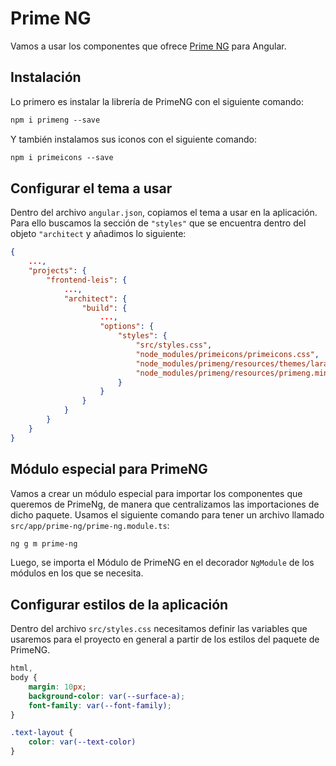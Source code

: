 # Prime NG

Vamos a usar los componentes que ofrece [Prime NG](https://www.primefaces.org/primeng/#/setup) para Angular.

## Instalación

Lo primero es instalar la librería de PrimeNG con el siguiente comando:

```txt
npm i primeng --save
```

Y también instalamos sus iconos con el siguiente comando:

```txt
npm i primeicons --save
```

## Configurar el tema a usar

Dentro del archivo `angular.json`, copiamos el tema a usar en la aplicación. Para ello buscamos la sección de `"styles"` que se encuentra dentro del objeto `"architect` y añadimos lo siguiente:

```json
{
    ...,
    "projects": {
        "frontend-leis": {
            ...,
            "architect": {
                "build": {
                    ...,
                    "options": {
                        "styles": {
                            "src/styles.css",
                            "node_modules/primeicons/primeicons.css",
                            "node_modules/primeng/resources/themes/lara-light-blue/theme.css",
                            "node_modules/primeng/resources/primeng.min.css"
                        }
                    }
                }
            }
        }
    }
}
```

## Módulo especial para PrimeNG

Vamos a crear un módulo especial para importar los componentes que queremos de PrimeNg, de manera que centralizamos las importaciones de dicho paquete. Usamos el siguiente comando para tener un archivo llamado `src/app/prime-ng/prime-ng.module.ts`:

```txt
ng g m prime-ng
```

Luego, se importa el Módulo de PrimeNG en el decorador `NgModule` de los módulos en los que se necesita.

## Configurar estilos de la aplicación

Dentro del archivo `src/styles.css` necesitamos definir las variables que usaremos para el proyecto en general a partir de los estilos del paquete de PrimeNG.

```css
html, 
body {
    margin: 10px;
    background-color: var(--surface-a);
    font-family: var(--font-family);
}

.text-layout {
    color: var(--text-color)
}
```
